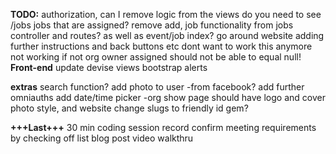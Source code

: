 **TODO:**
authorization, can I remove logic from the views
do you need to see /jobs jobs that are assigned?
remove add, job functionality from jobs controller and routes? as well as event/job index?
go around website adding further instructions and back buttons etc
dont want to work this anymore not working if not org owner
assigned should not be able to equal null!
**Front-end**
update devise views
bootstrap alerts


**extras**
search function?
add photo to user -from facebook?
add further omniauths
add date/time picker 
-org show page should have logo and cover photo style, and website
change slugs to friendly id gem?

**+++Last+++**
30 min coding session record
confirm meeting requirements by checking off list
blog post
video walkthru